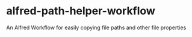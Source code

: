 # alfred-path-helper-workflow
An Alfred Workflow for easily copying file paths and other file properties
